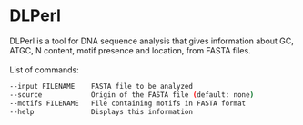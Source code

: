 # DLPerl
DLPerl is a tool for DNA sequence analysis that gives information about GC, ATGC, N content, motif presence and location, from FASTA files.<br><br>
List of commands:
```sh
--input FILENAME    FASTA file to be analyzed
--source            Origin of the FASTA file (default: none)
--motifs FILENAME   File containing motifs in FASTA format
--help              Displays this information
```
